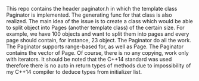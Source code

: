 This repo contains the header paginator.h in which the template class Paginator<Iterator> is 
implemented. The generating func for that class is also realized. The main idea of the issue is
to create a class which would be able to split object into Pages (another template class) of the
certain size. For example, we have 100 objects and want to split them into pages and every page
should contain, for instance, 23 object. The Paginator do all the work. The Paginator<Iterator>
supports range-based for, as well as Page<Iterator>.
The Paginator<Iterator> contains the vector of Page<Iterator>. Of course, there is
no any copying, work only with iterators. It should be noted that the C++14 standard was used 
therefore there is no auto in return types of methods due to impossibility of my C++14 compiler
to deduce types from initializer list. 
